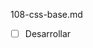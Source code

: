 108-css-base.md

- [ ] Desarrollar

<!--
8. Formato con CSS-Conceptos base
	1. Formato directo utilizando atributo style
	2. Formato indirecto utilizando declaraciones CSS. Selector CSS
	3. Formato selectivo utilizando atributos class y id./ai-dih/
	4. concepto de *cascade* (hojas heredan de tronco). Prioridades(element < class < id < !important).



  #Formato HTML parte 3 - Estilos CSS básicos
  @@@
  Concatenando con lo anteriormente mencionado de separación de conceptos
  Uso preferible strong > b; em > i
  uso de div (bloque) y span (inline) similar a los estilos de párrafo y de  carácter de Word o LibreOffice.
  Mostrar cómo se afecta al estilo de un elemento predefinido, de un elemento con una clase, y de un elemento con un identificador único).

  Actividad: Modificación de la página anterior (elementos básicos)
  Si sobra tiempo, preparar una página en Python o PHP. Mostrar la página de muestreo de estilos.
-->
